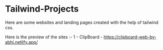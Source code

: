 # Tailwind-Projects
Here are some websites and landing pages created with the help of tailwind css.

Here is the preview of the sites :-
1 - ClipBoard - https://clipboard-web-by-abhi.netlify.app/
